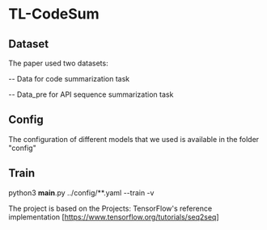 # TL-CodeSum
## Dataset
The paper used two datasets:

-- Data for code summarization task

-- Data_pre for API sequence summarization task

## Config
The configuration of different models that we used is available in the folder "config"

## Train
python3 __main__.py ../config/**.yaml --train -v

The project is based on the Projects: TensorFlow's reference implementation
 [https://www.tensorflow.org/tutorials/seq2seq]
